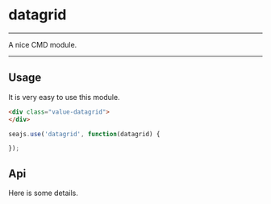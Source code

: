 # datagrid

---

A nice CMD module.

---

## Usage

It is very easy to use this module.

````html
<div class="value-datagrid">
</div>
````

```javascript
seajs.use('datagrid', function(datagrid) {

});
```

## Api

Here is some details.
